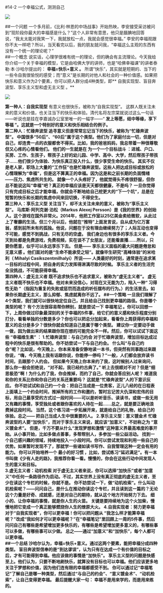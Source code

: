 #14-2 一个幸福公式，测测自己 

![](./_image/img_1526.jpg)

##一个问题
一个多月前，《比利·林恩的中场战事》开始热映，李安接受采访被问到“现阶段你最大的幸福感是什么？”这个人非常有意思，他只是腼腆地回答说，“我太太能对我笑一下，我就放松一点，我就会感觉很幸福。”
李安的幸福观跟你不太一样吧？所以，当天看完以后，我的朋友就问我，“幸福这么主观的东西有没有一个统一的理论呢？”    
##一个概念
说实话，心理学很难有统一的理论，但的确会有主流理论。今天我给你介绍一个关于幸福的模型，它是由哈佛大学的讲师，也是“哈佛幸福课”的讲者泰勒·本·沙哈尔提出的： **幸福=快乐+意义 。**
所谓“快乐”，其实就是短期的、当下的一些令自我很愉悦的感受；而“意义”是长期的对他人和社会的一种价值感。如果把快乐和意义作为2个要素，你可以把人群分成4种类型，即** 自我实现型、盲目奔波型、享乐主义型和虚无主义型 。**

![](./_image/img_1527.jpg)

**第一种人：自我实现型**
有意义也很快乐，被称为“自我实现型”。
这群人既关注未来的意义和价值，也关注当下的快乐和体验。清代名将左宗棠就说过这么一句话——听说也是挂在李嘉诚办公室里唯一的一幅字——“ **发上等愿，结中等缘，享下等福 **”。这就是一个特别好的意义和快乐相结合的例子。    
**第二种人：忙碌奔波型**
追寻意义但是常常忘记当下的快乐，被称为“忙碌奔波型”。
中国很多“50后”、“60后”属于这个类型。他们为了家庭付出一切，但是对自己，却连贵一点的衣服都舍不得买。比如，我的爸爸妈妈，我总带着一种很尊敬但又心疼的心情看他们。
他们的一生就是在 **为一个一个目标战斗** ：进城、户口、买房、工作、生孩子，帮孩子上好的幼儿园、中学、高中、大学，然后帮孩子带孩子……他们很少为体验、为快乐真正投入什么，很少享受生命的快乐。
其实不仅是老人家，职场上大量的“工作狂”也是忙碌奔波型。这些人把达成目标或放松的心情理解为“幸福”，但是这不算真正的幸福。因为这是和之前长期的负面情绪——压力、焦虑所共生的。
就像一个人头疼好了，他就觉得头不疼很舒服，但你总不能说这叫“幸福”吧？真正的幸福应该是天天都很健康，不是吗？
一旦你觉得只有完成目标之后才能幸福，你就会不断地给自己挖更大的“下一个坑”，总是在短暂的快乐和长期的焦虑中间来回切换，不得安生。    
**第三种人：享乐主义型**
关注当下，却不太关注未来的意义，被称为“享乐主义型”。
马库斯·阿列克谢·泊松（Markus Alexej Persson）是《我的世界》的创始人。这个游戏在国外非常火。2014年，他把工作室以25亿美金卖给微软，从此过上了奢靡的生活。但三个月以后，他就在“推特”上面发言说，自从成为亿万富翁，感到前所未有的孤独。他说，问题在于没有理由继续努力了；人际互动也变得不可能，感觉不到挑战，只有无尽的空虚。
我们身边也有很多的享乐主义者。今天到处都是免费游戏，免费视频，实在谈不了女朋友，还能看直播……所以，只要你愿意，似乎可以永远享乐下去。
但是—— **享乐主义面临的最大问题是倦怠和无意义感 **。他们面对的是“生命不能承受之轻”。就像毕生研究“高峰体验”的米哈利（ Mihalyi Casikszentmilhalyi）所说—— **人类最好的时刻，通常是在追求某一目标的过程中间，把自身的实力发挥得淋漓尽致的时候。** 享乐主义者的生活完全没挑战，不可能获得幸福。    
**第四种人：虚无主义者**
既不追求快乐也不追求意义，被称为“虚无主义者”。
虚无主义者既不快乐也不幸福。他对未来没信心，对现在又无能为力，陷入一种“** 习得性无助** ”（指因为重复的失败或惩罚而造成的听任摆布的行为。）的生活里去。如果你长期虚无主义，那么抑郁、焦虑就离你不远了。
##一个策略
一旦我们理解了4个类型，我们就可以很快地定位自己，并且给自己找到更幸福的路径。你是哪个类型的呢？
有个方法很容易帮你辨别，就是尝试一下 **幸福笔记 **。你可以回想一下，上周你做过印象最深刻的关于幸福的5件事，给它们的意义感和快乐程度分别打分，看看单独的分数是多少？你也可以把总分加起来，看看你上周获得的幸福和意义的总分是多少？很快你就会知道自己是属于哪个类型。
建议你一定要动手做一做，因为做出来的结果跟你现在想的可能完全不一样。然后，你可以试试下面这些 “**幸福维生素**” ：
**1.忙碌奔波型：与自己约会**
对于忙碌奔波型，增加目标达成过程中的快乐是很有帮助的。你不妨尝试一下与自己约会。
什么叫“与自己约会”呢？比如说，今天晚上，你本来准备安静地读一本书，但突然有同事跑过来跟你说，“嗨，今天晚上我有话跟你说，你能停一停吗？”一般，人们都会放弃读书时间，去跟那个人约会。
但如果今天晚上你本来约了我，这时候别人过来询问，那么你一般会拒绝说，“对不起，我已经约古典了。”
听上去很顺对不对？但是“细思极恐”啊！为什么约了我，你会推掉，而约了自己，你就会答应别人呢？** 难道我和你的关系比你和你自己的关系还重要吗？** 这就是“忙碌奔波型”人的下意识反应。
你不妨试试和自己约一个会：把自己当成是一位贵客，正儿八经的在日程表上面填上一个约会时间，推掉所有的工作和邀约，暂时忘记苦大仇深和宏伟的目标，用自己最享受的方式过一段时间——可以是听听音乐、读读书，或做一些无用又有趣的事情，享受独处或者跟你喜欢的人待在一起……总之，就是要正确地浪费掉这段时间。
当然，这个练习进一步拓展开来，就是给自己的礼物，给自己的体验。总之—— **把自己当成人生中很重要的人。**
**2.享乐主义型：意义镀金术**
忙碌奔波型的人要“加快乐”，而对于享乐主义来说，就应该“加意义”，不妨称之为 “意义镀金术”。
但是，千万不要从什么“发现梦想和激情”这种意义界最高难度的事开始。从小事开始，比如多做点善事，多帮帮别人，多参加一些公益活动。
找到一个自己感兴趣的领域，持续地投入一小段时间。你可以尝试发现和利用一些自己的优势。如果暂时发现不了，那就学一些诸如读书写作、自我管理这种一定会有用的能力。
你可以开始培养一个** 最小的好习惯 **，比如，尝试练习“延迟满足”。有一本书叫做《少有人走的路》，我推荐你看一看。慢慢的，你会在这些行动中间发现人生的意义和目标。    
**3.虚无主义者：动机检索**
对于虚无主义者来说，你可以选择“加快乐”或者“加意义”中任何一条路径作为启动。不过，其实世界上没有真正彻底的虚无主义者，至少在读这个专栏的时候，你就不是。
你不妨尝试一下，做“动机检索”。什么叫动机检索呢？——问问自己，是什么在推动你读这个专栏，并且读到这一篇的？无论这个力量是好奇、成就感，还是对自己的期待，就从这个地方开始努力下去。
**细小的、让你幸福的事情，就是你人生的火苗。** 关键是要持续地为这个火加柴，慢慢地把它变成一个真正能够燃烧你人生的燎原大火。 
**4.自我实现者：努力更幸福**
对于“自我实现者”，你可以更幸福！你可以把问题从 “我怎么样才能算幸福呢？”改成“我如何才可以更幸福呢？”在“幸福笔记”里回顾上一周的5件事，然后问问自己有哪些是希望增加更多快乐的，有哪些是希望增加更多意义的，有哪些事可以多做，有哪些事可以少做。
总之——通过“加意义”和“加快乐”，每个人都可以更幸福。    
##一个总结
沙哈尔认为，幸福=快乐+意义。通过这两个要素，能把幸福分成四种类型。
盲目奔波型信奉的是“到达谬误”，认为只有在达成一个有价值的目标之后，才有可能得到幸福。他应该做的事情是“加快乐”。
享乐主义型的问题是快感至上。他们认为，只要不断地刷快乐，就算没有目标也可以幸福。他们应该更多地关注于梦想和价值，因为他们连有限的幸福都感受不到。
你可以通过记“幸福笔记”了解自己是哪一种类型，然后通过“与自己的约会”、“意义镀金术”、“动机检索”，让自己变得更幸福。
最后提醒大家一句：** 幸福不是用来学的，而是用来练的。**    